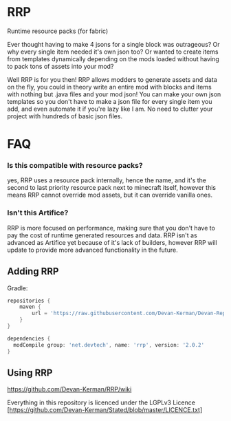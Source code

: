 # RRP
Runtime resource packs (for fabric)

Ever thought having to make 4 jsons for a single block was outrageous? Or why every single item needed it's own json too? Or wanted to create items from templates dynamically depending on the mods loaded without having to pack tons of assets into your mod?

Well RRP is for you then! RRP allows modders to generate assets and data on the fly, you could in theory write an entire mod with blocks and items with nothing but .java files and your mod json! You can make your own json templates so you don't have to make a json file for every single item you add, and even automate it if you're lazy like I am. No need to clutter your project with hundreds of basic json files.

# FAQ
### Is this compatible with resource packs?
yes, RRP uses a resource pack internally, hence the name, and it's the second to last priority resource pack next to minecraft itself,
however this means RRP cannot override mod assets, but it can override vanilla ones.

### Isn't this Artifice?
RRP is more focused on performance, making sure that you don't have to pay the cost of runtime generated resources and data. RRP isn't as advanced as Artifice yet because of it's lack of builders, however RRP will update to provide more advanced functionality in the future.

## Adding RRP
Gradle:
```groovy
repositories {
	maven {
		url = 'https://raw.githubusercontent.com/Devan-Kerman/Devan-Repo/master/'
	}
}

dependencies {
  modCompile group: 'net.devtech', name: 'rrp', version: '2.0.2'
}
```

## Using RRP
https://github.com/Devan-Kerman/RRP/wiki

Everything in this repository is licenced under the LGPLv3 Licence [https://github.com/Devan-Kerman/Stated/blob/master/LICENCE.txt]

